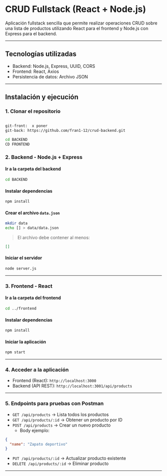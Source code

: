 # CRUD Fullstack (React + Node.js)

Aplicación fullstack sencilla que permite realizar operaciones CRUD sobre una lista de productos utilizando React para el frontend y Node.js con Express para el backend.

---

## Tecnologías utilizadas
- Backend: Node.js, Express, UUID, CORS
- Frontend: React, Axios
- Persistencia de datos: Archivo JSON

---

## Instalación y ejecución

### 1. Clonar el repositorio
```bash

git-front:  x poner
git-back: https://github.com/fran1-12/crud-backend.git

cd BACKEND
CD FRONTEND
```

### 2. Backend - Node.js + Express

#### Ir a la carpeta del backend
```bash
cd BACKEND
```

#### Instalar dependencias
```bash
npm install
```

####  Crear el archivo `data.json`
```bash
mkdir data
echo [] > data/data.json
```

> El archivo debe contener al menos:
```json
[]
```

#### Iniciar el servidor
```bash
node server.js
```

---

### 3. Frontend - React

####  Ir a la carpeta del frontend
```bash
cd ../frontend
```

####  Instalar dependencias
```bash
npm install
```

####  Iniciar la aplicación
```bash
npm start
```

---

### 4. Acceder a la aplicación

- Frontend (React): `http://localhost:3000`
- Backend (API REST): `http://localhost:3001/api/products`

---

### 5. Endpoints para pruebas con Postman

- `GET /api/products` → Lista todos los productos
- `GET /api/products/:id` → Obtener un producto por ID
- `POST /api/products` → Crear un nuevo producto
  - Body ejemplo:
```json
{
  "name": "Zapato deportivo"
}
```
- `PUT /api/products/:id` → Actualizar producto existente
- `DELETE /api/products/:id` → Eliminar producto

---
